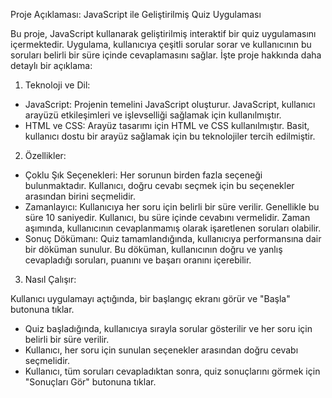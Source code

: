 Proje Açıklaması: JavaScript ile Geliştirilmiş Quiz Uygulaması

Bu proje, JavaScript kullanarak geliştirilmiş interaktif bir quiz uygulamasını içermektedir. Uygulama, kullanıcıya çeşitli sorular sorar ve kullanıcının bu soruları belirli bir süre içinde cevaplamasını sağlar. İşte proje hakkında daha detaylı bir açıklama:

1. Teknoloji ve Dil:

- JavaScript: Projenin temelini JavaScript oluşturur. JavaScript, kullanıcı arayüzü etkileşimleri ve işlevselliği sağlamak için kullanılmıştır.
- HTML ve CSS: Arayüz tasarımı için HTML ve CSS kullanılmıştır. Basit, kullanıcı dostu bir arayüz sağlamak için bu teknolojiler tercih edilmiştir.
2. Özellikler:

- Çoklu Şık Seçenekleri: Her sorunun birden fazla seçeneği bulunmaktadır. Kullanıcı, doğru cevabı seçmek için bu seçenekler arasından birini seçmelidir.
- Zamanlayıcı: Kullanıcıya her soru için belirli bir süre verilir. Genellikle bu süre 10 saniyedir. Kullanıcı, bu süre içinde cevabını vermelidir. Zaman aşımında, kullanıcının cevaplanmamış olarak işaretlenen soruları olabilir.
- Sonuç Dökümanı: Quiz tamamlandığında, kullanıcıya performansına dair bir döküman sunulur. Bu döküman, kullanıcının doğru ve yanlış cevapladığı soruları, puanını ve başarı oranını içerebilir.
3. Nasıl Çalışır:

Kullanıcı uygulamayı açtığında, bir başlangıç ekranı görür ve "Başla" butonuna tıklar.
- Quiz başladığında, kullanıcıya sırayla sorular gösterilir ve her soru için belirli bir süre verilir.
- Kullanıcı, her soru için sunulan seçenekler arasından doğru cevabı seçmelidir.
- Kullanıcı, tüm soruları cevapladıktan sonra, quiz sonuçlarını görmek için "Sonuçları Gör" butonuna tıklar.
